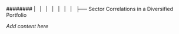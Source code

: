 ######## |   |   |   |   |   |   |   ├── Sector Correlations in a Diversified Portfolio

*Add content here*